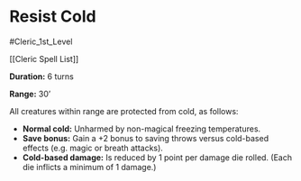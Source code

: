 # Resist Cold

#Cleric_1st_Level 

[[Cleric Spell List]]

**Duration:** 6 turns

**Range:** 30’

All creatures within range are protected from cold, as follows:

- **Normal cold:** Unharmed by non-magical freezing temperatures.
- **Save bonus:** Gain a +2 bonus to saving throws versus cold-based effects (e.g. magic or breath attacks).
- **Cold-based damage:** Is reduced by 1 point per damage die rolled. (Each die inflicts a minimum of 1 damage.)